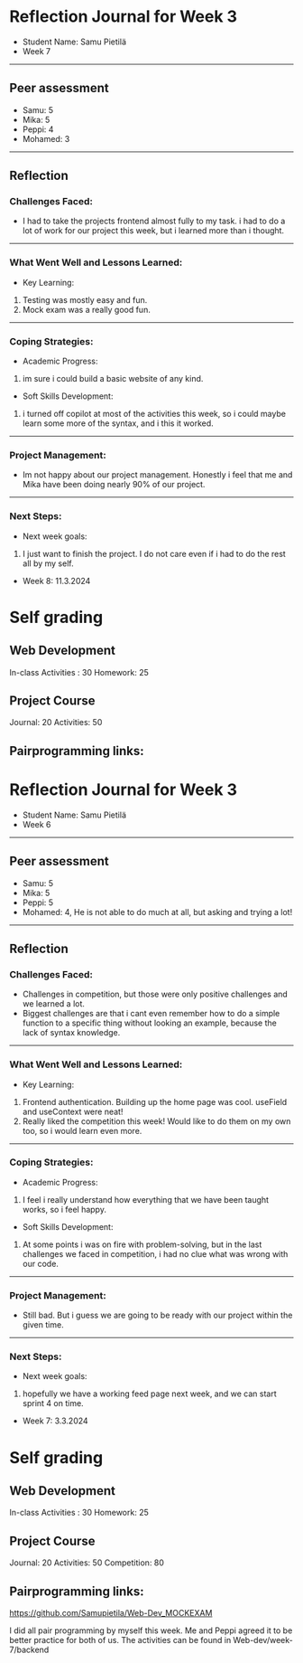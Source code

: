 # Reflection Journal for Week 3

- Student Name: Samu Pietilä
- Week 7

---

## Peer assessment

- Samu: 5
- Mika: 5
- Peppi: 4
- Mohamed: 3

---

## Reflection

### Challenges Faced:

- I had to take the projects frontend almost fully to my task. i had to do a lot of work for our project this week, but i learned more than i thought.

---

### What Went Well and Lessons Learned:

- Key Learning:

1. Testing was mostly easy and fun.
2. Mock exam was a really good fun.

---

### Coping Strategies:

- Academic Progress:

1. im sure i could build a basic website of any kind.

- Soft Skills Development:

1. i turned off copilot at most of the activities this week, so i could maybe learn some more of the syntax, and i this it worked.

---

### Project Management:

- Im not happy about our project management. Honestly i feel that me and Mika have been doing nearly 90% of our project.

---

### Next Steps:

- Next week goals:

1. I just want to finish the project. I do not care even if i had to do the rest all by my self.

- Week 8: 11.3.2024

# Self grading

## Web Development

In-class Activities : 30
Homework: 25

## Project Course

Journal: 20
Activities: 50

## Pairprogramming links:

# Reflection Journal for Week 3

- Student Name: Samu Pietilä
- Week 6

---

## Peer assessment

- Samu: 5
- Mika: 5
- Peppi: 5
- Mohamed: 4, He is not able to do much at all, but asking and trying a lot!

---

## Reflection

### Challenges Faced:

- Challenges in competition, but those were only positive challenges and we learned a lot.
- Biggest challenges are that i cant even remember how to do a simple function to a specific thing without looking an example, because the lack of syntax knowledge.

---

### What Went Well and Lessons Learned:

- Key Learning:

1. Frontend authentication. Building up the home page was cool. useField and useContext were neat!
2. Really liked the competition this week! Would like to do them on my own too, so i would learn even more.

---

### Coping Strategies:

- Academic Progress:

1. I feel i really understand how everything that we have been taught works, so i feel happy.

- Soft Skills Development:

1. At some points i was on fire with problem-solving, but in the last challenges we faced in competition, i had no clue what was wrong with our code.

---

### Project Management:

- Still bad. But i guess we are going to be ready with our project within the given time.

---

### Next Steps:

- Next week goals:

1. hopefully we have a working feed page next week, and we can start sprint 4 on time.

- Week 7: 3.3.2024

# Self grading

## Web Development

In-class Activities : 30
Homework: 25

## Project Course

Journal: 20
Activities: 50
Competition: 80

## Pairprogramming links:

https://github.com/Samupietila/Web-Dev_MOCKEXAM

I did all pair programming by myself this week. Me and Peppi agreed it to be better practice for both of us. The activities can be found in Web-dev/week-7/backend

